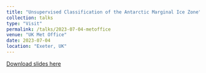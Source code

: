 ```yaml
---
title: "Unsupervised Classification of the Antarctic Marginal Ice Zone"
collection: talks
type: "Visit"
permalink: /talks/2023-07-04-metoffice
venue: "UK Met Office"
date: 2023-07-04
location: "Exeter, UK"
---
```


[Download slides here](http://noahday.github.io/files/metoffice2023slides.pdf)





